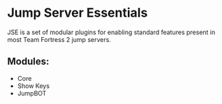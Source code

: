 # Jump Server Essentials

JSE is a set of modular plugins for enabling standard features present in most Team Fortress 2 jump servers.

## Modules:
* Core
* Show Keys
* JumpBOT
